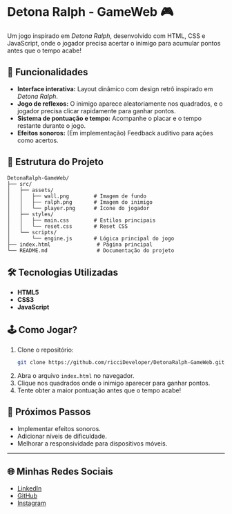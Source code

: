 
# Detona Ralph - GameWeb 🎮

Um jogo inspirado em *Detona Ralph*, desenvolvido com HTML, CSS e JavaScript, onde o jogador precisa acertar o inimigo para acumular pontos antes que o tempo acabe!

## 🚀 Funcionalidades
- **Interface interativa:** Layout dinâmico com design retrô inspirado em *Detona Ralph*.
- **Jogo de reflexos:** O inimigo aparece aleatoriamente nos quadrados, e o jogador precisa clicar rapidamente para ganhar pontos.
- **Sistema de pontuação e tempo:** Acompanhe o placar e o tempo restante durante o jogo.
- **Efeitos sonoros:** (Em implementação) Feedback auditivo para ações como acertos.

## 📂 Estrutura do Projeto
```
DetonaRalph-GameWeb/
├── src/
│   ├── assets/
│   │   ├── wall.png        # Imagem de fundo
│   │   ├── ralph.png       # Imagem do inimigo
│   │   └── player.png      # Ícone do jogador
│   ├── styles/
│   │   ├── main.css        # Estilos principais
│   │   └── reset.css       # Reset CSS
│   └── scripts/
│       └── engine.js       # Lógica principal do jogo
├── index.html               # Página principal
└── README.md                # Documentação do projeto
```

## 🛠️ Tecnologias Utilizadas
- **HTML5**
- **CSS3**
- **JavaScript**

## 🕹️ Como Jogar?
1. Clone o repositório:
   ```bash
   git clone https://github.com/ricciDeveloper/DetonaRalph-GameWeb.git
   ```
2. Abra o arquivo `index.html` no navegador.
3. Clique nos quadrados onde o inimigo aparecer para ganhar pontos.
4. Tente obter a maior pontuação antes que o tempo acabe!

## 📌 Próximos Passos
- Implementar efeitos sonoros.
- Adicionar níveis de dificuldade.
- Melhorar a responsividade para dispositivos móveis.

---

## 🌐 Minhas Redes Sociais
- [LinkedIn](https://www.linkedin.com/in/joaoriccideveloper/)
- [GitHub](https://github.com/ricciDeveloper)
- [Instagram](https://instagram.com/joaoriccidev)
